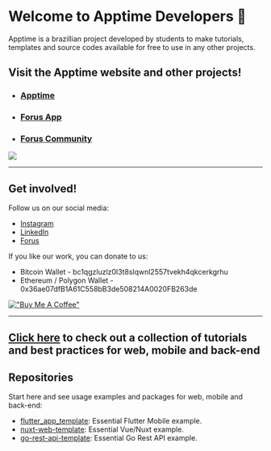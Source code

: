 # Welcome to Apptime Developers 👋

Apptime is a brazillian project developed by students to make tutorials, templates and source codes available for free to use in any other projects.

## Visit the Apptime website and other projects!

- ### [Apptime](https://apptime.com.br/)
- ### [Forus App](https://forus.app/)
- ### [Forus Community](https://github.com/foruscommunity/)

<a href="https://apptime.com.br" target="_blank"><img src="https://apptime.com.br/images/website-preview-en.jpg" target="_blank"></a>

---

## Get involved!

Follow us on our social media:
- [Instagram](http://instagram.com/apptimedev)
- [LinkedIn](https://www.linkedin.com/company/apptimedev/)
- [Forus](https://forus.app/apptimebr)

If you like our work, you can donate to us:
- Bitcoin Wallet - bc1qgzluzlz0l3t8slqwnl2557tvekh4qkcerkgrhu
- Ethereum / Polygon Wallet - 0x36ae07dfB1A61C558bB3de508214A0020FB263de

[!["Buy Me A Coffee"](https://www.buymeacoffee.com/assets/img/custom_images/orange_img.png)](https://buymeacoffee.com/forus) 

---

## [Click here](https://github.com/apptimedev/collection) to check out a collection of tutorials and best practices for web, mobile and back-end

## Repositories

Start here and see usage examples and packages for web, mobile and back-end:

<!-- alphabetical -->
* [flutter_app_template](https://github.com/apptimedev/flutter_app_template): Essential Flutter Mobile example.
* [nuxt-web-template](https://github.com/apptimedev/nuxt-web-template): Essential Vue/Nuxt example.
* [go-rest-api-template](https://github.com/apptimedev/go-rest-api-template): Essential Go Rest API example.
